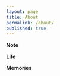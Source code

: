 ```yaml
---
layout: page
title: About
permalink: /about/
published: true
---
```


**Note**

**Life**

**Memories**

